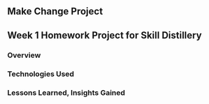 ## Make Change Project

## Week 1 Homework Project for Skill Distillery

### Overview 


### Technologies Used

### Lessons Learned, Insights Gained